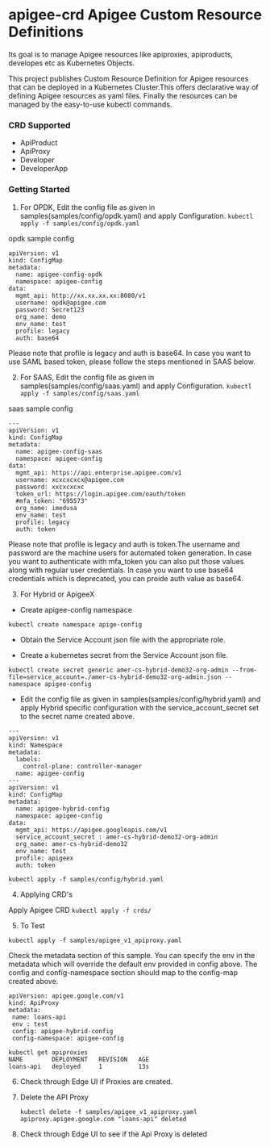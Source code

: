 # apigee-crd Apigee Custom Resource Definitions

Its goal is to manage Apigee  resources like apiproxies, apiproducts, developes etc as Kubernetes Objects.

This project publishes Custom Resource Definition for Apigee resources that can be deployed in a Kubernetes Cluster.This offers declarative way of defining Apigee resources as yaml files. Finally the resources can be managed by the easy-to-use kubectl commands.


### CRD Supported

- ApiProduct
- ApiProxy
- Developer
- DeveloperApp

### Getting Started

 1. For OPDK, Edit the config file as given in samples(samples/config/opdk.yaml) and apply Configuration.
 ```kubectl apply -f samples/config/opdk.yaml```

opdk sample config

```
apiVersion: v1
kind: ConfigMap
metadata:
  name: apigee-config-opdk
  namespace: apigee-config
data:
  mgmt_api: http://xx.xx.xx.xx:8080/v1
  username: opdk@apigee.com
  password: Secret123
  org_name: demo
  env_name: test
  profile: legacy
  auth: base64
```

Please note that profile is legacy and auth is base64. In case you want to use SAML based token, please follow the steps mentioned in SAAS below.

 2. For SAAS, Edit the config file as given in samples(samples/config/saas.yaml) and apply Configuration.
  ```kubectl apply -f samples/config/saas.yaml```

saas sample config
```
---
apiVersion: v1
kind: ConfigMap
metadata:
  name: apigee-config-saas
  namespace: apigee-config
data:
  mgmt_api: https://api.enterprise.apigee.com/v1
  username: xcxcxcxcx@apigee.com
  password: xxcxcxcxc
  token_url: https://login.apigee.com/oauth/token
  #mfa_token: "695573"
  org_name: imedusa
  env_name: test
  profile: legacy
  auth: token
```

Please note that profile is legacy and auth is token.The username and password are the machine users for automated token generation. In case you want to authenticate with mfa_token you can also put those values along with regular user credentials.
In case you want to use base64 credentials which is deprecated, you can proide auth value as base64.
 
 3. For Hybrid or ApigeeX

- Create apigee-config namespace
```
kubectl create namespace apige-config
```
- Obtain the Service Account json file with the appropriate role. 

- Create a kubernetes secret from the Service Account json file.

```
kubectl create secret generic amer-cs-hybrid-demo32-org-admin --from-file=service_account=./amer-cs-hybrid-demo32-org-admin.json --namespace apigee-config
```

- Edit the config file as given in samples(samples/config/hybrid.yaml) and apply Hybrid specific configuration with the service_account_secret set to the secret name created above.

```
---
apiVersion: v1
kind: Namespace
metadata:
  labels:
    control-plane: controller-manager
  name: apigee-config
---
apiVersion: v1
kind: ConfigMap
metadata:
  name: apigee-hybrid-config
  namespace: apigee-config
data:
  mgmt_api: https://apigee.googleapis.com/v1
  service_account_secret : amer-cs-hybrid-demo32-org-admin
  org_name: amer-cs-hybrid-demo32
  env_name: test
  profile: apigeex
  auth: token

```

```kubectl apply -f samples/config/hybrid.yaml```


4.  Applying CRD's

  Apply Apigee CRD 
 ```kubectl apply -f crds/```


5. To Test

```kubectl apply -f samples/apigee_v1_apiproxy.yaml```

Check the metadata section of this sample. You can specify the env in the metadata which will override the default env provided in config above.  The config and config-namespace section should map to the config-map created above.

 ```
apiVersion: apigee.google.com/v1
kind: ApiProxy
metadata:
  name: loans-api
  env : test
  config: apigee-hybrid-config
  config-namespace: apigee-config
 ```

```
kubectl get apiproxies
NAME        DEPLOYMENT   REVISION   AGE
loans-api   deployed     1          13s
```

6. Check through Edge UI if Proxies are created.
7. Delete the API Proxy 

	```
	kubectl delete -f samples/apigee_v1_apiproxy.yaml
	apiproxy.apigee.google.com "loans-api" deleted
	```
8. Check through Edge UI to see if the Api Proxy is deleted
